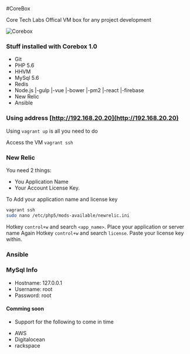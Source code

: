 #CoreBox

Core Tech Labs Offical VM box for any project development

![Corebox](http://rudyjessop.com/wp-content/themes/torch/images/corelabslogo.png)


### Stuff installed with Corebox 1.0

- Git
- PHP 5.6
- HHVM
- MySql 5.6
- Redis
- Node.js
  |-gulp
  |-vue
  |-bower
  |-pm2
  |-react
  |-firebase
- New Relic
- Ansible

### Using address [http://192.168.20.20](http://192.168.20.20)
Using `vagrant up` is all you need to do

Access the VM `vagrant ssh`

### New Relic
You need 2 things:
  * You Application Name
  * Your Account License Key.

To Add your application name and license key

```bash
vagrant ssh
sudo nano /etc/php5/mods-available/newrelic.ini
```

Hotkey `control+w` and search `<app_name>`. Place your application or server name
Again
Hotkey `control+w` and search `license`. Paste your license key within.


### Ansible



### MySql Info
- Hostname: 127.0.0.1
- Username: root
- Password: root


#### Comming soon
 * Support for the following to come in time
- AWS
- Digitalocean
- rackspace




